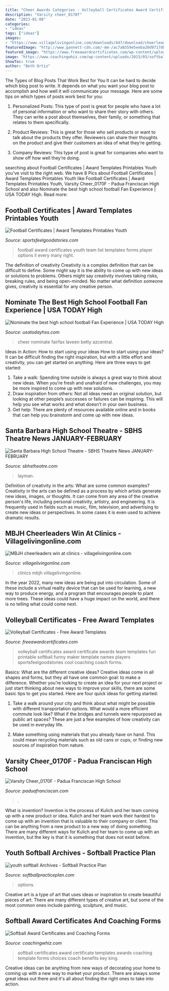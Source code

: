 ```yaml
---
title: "Cheer Awards Categories - Volleyball Certificates Award Certificate Awards Team Templates Fun Printable Softball Funny Maker Template Names Players Sportsfeelgoodstories Cool Coaching Coach Forms"
description: "Varsity cheer_0170f"
date: "2023-01-08"
categories:
- "ideas"
tags: ["ideas"]
images:
- "https://www.villagelivingonline.com/downloads/447/download/cheerleaders-7th-grade-07.jpg?cb=f097851882ef586709d219f6bbf7c5a1"
featuredImage: "http://www.gannett-cdn.com/-mm-/ac7a6559e5eeba20d9717db14a0b2a69b00a1371/c=2-0-1917-1440/local/-/media/2015/08/29/Phoenix/Phoenix/635764604124071683-fanexpierence.jpg"
featured_image: "https://www.freeawardcertificates.com/wp-content/uploads/2015/05/volleygridnew.jpg"
image: "https://www.coachingwhiz.com/wp-content/uploads/2015/03/softballgridnew.jpg"
ShowToc: true
author: "Beth Ortiz"
---
```



The Types of Blog Posts That Work Best for You
It can be hard to decide which blog post to write.  It depends on what you want your blog post to accomplish and how well it will communicate your message. Here are some tips on which types of posts work best for you:
1. Personalized Posts: This type of post is great for people who have a lot of personal information or who want to share their story with others. They can write a post about themselves, their family, or something that relates to them specifically.

2. Product Reviews: This is great for those who sell products or want to talk about the products they offer. Reviewers can share their thoughts on the product and give their customers an idea of what they’re getting.

3. Company Reviews: This type of post is great for companies who want to show off how well they’re doing.

	

		
searching about Football Certificates | Award Templates Printables Youth you've visit to the right web. We have 8 Pics about Football Certificates | Award Templates Printables Youth like Football Certificates | Award Templates Printables Youth, Varsity Cheer_0170F - Padua Franciscan High School and also Nominate the best high school football Fan Experience | USA TODAY High. Read more:
		
    
## Football Certificates | Award Templates Printables Youth

<img loading=lazy src="http://www.sportsfeelgoodstories.com/wp-content/uploads/2014/04/Screen-shot-2014-04-30-at-8.41.38-PM.png" onerror="this.onerror=null;this.src='https://tse3.mm.bing.net/th?id=OIP.ubXwODSK7Ru9CvCh0IiE_AHaJl&amp;pid=15.1';" alt="Football Certificates | Award Templates Printables Youth">

_Source: sportsfeelgoodstories.com_

>football award certificates youth team list templates forms player options ll every many right. 

	

The definition of creativity
Creativity is a complex definition that can be difficult to define. Some might say it is the ability to come up with new ideas or solutions to problems. Others might say creativity involves taking risks, breaking rules, and being open-minded. No matter what definition someone gives, creativity is essential for any creative person.

    
## Nominate The Best High School Football Fan Experience | USA TODAY High

<img loading=lazy src="http://www.gannett-cdn.com/-mm-/ac7a6559e5eeba20d9717db14a0b2a69b00a1371/c=2-0-1917-1440/local/-/media/2015/08/29/Phoenix/Phoenix/635764604124071683-fanexpierence.jpg" onerror="this.onerror=null;this.src='https://tse4.mm.bing.net/th?id=OIP.wDv6BgVvsTLbKEk2Eo60wQHaFk&amp;pid=15.1';" alt="Nominate the best high school football Fan Experience | USA TODAY High">

_Source: usatodayhss.com_

>cheer nominate fairfax laveen betty azcentral. 

	

Ideas in Action: How to start using your ideas
How to start using your ideas? It can be difficult finding the right inspiration, but with a little effort and creativity, you can get started on anything. Here are three ways to get started: 
1. Take a walk: Spending time outside is always a great way to think about new ideas. When you’re fresh and unafraid of new challenges, you may be more inspired to come up with new solutions. 
2. Draw inspiration from others: Not all ideas need an original solution, but looking at other people’s successes or failures can be inspiring. This will help you see what works and what doesn’t in your own business. 
3. Get help: There are plenty of resources available online and in books that can help you brainstorm and come up with new ideas.

    
## Santa Barbara High School Theatre - SBHS Theatre News JANUARY-FEBRUARY

<img loading=lazy src="http://sbhstheatre.com/yahoo_site_admin/assets/images/scotland_group_photo3.286122548_std.jpg" onerror="this.onerror=null;this.src='https://tse4.mm.bing.net/th?id=OIP.PmvvwHBhaYurfuasNauUYAHaFj&amp;pid=15.1';" alt="Santa Barbara High School Theatre - SBHS Theatre News JANUARY-FEBRUARY">

_Source: sbhstheatre.com_

>layman. 

	

Definition of creativity in the arts: What are some common examples?
Creativity in the arts can be defined as a process by which artists generate new ideas, images, or thoughts. It can come from any area of the creative person's life, including personal creativity, artistry, and engineering. It is frequently used in fields such as music, film, television, and advertising to create new ideas or perspectives. In some cases it is even used to achieve dramatic results.

    
## MBJH Cheerleaders Win At Clinics - Villagelivingonline.com

<img loading=lazy src="https://www.villagelivingonline.com/downloads/447/download/cheerleaders-7th-grade-07.jpg?cb=f097851882ef586709d219f6bbf7c5a1" onerror="this.onerror=null;this.src='https://tse3.mm.bing.net/th?id=OIP.yRwCrsdb3CsDa7b74mWxbwHaFj&amp;pid=15.1';" alt="MBJH cheerleaders win at clinics - villagelivingonline.com">

_Source: villagelivingonline.com_

>clinics mbjh villagelivingonline. 

	

In the year 2022, many new ideas are being put into circulation. Some of these include a virtual reality device that can be used for learning, a new way to produce energy, and a program that encourages people to plant more trees. These ideas could have a huge impact on the world, and there is no telling what could come next.

    
## Volleyball Certificates - Free Award Templates

<img loading=lazy src="https://www.freeawardcertificates.com/wp-content/uploads/2015/05/volleygridnew.jpg" onerror="this.onerror=null;this.src='https://tse4.mm.bing.net/th?id=OIP.j5LMPTdOeCW6sbmjfh3kGwHaLc&amp;pid=15.1';" alt="Volleyball Certificates - Free Award Templates">

_Source: freeawardcertificates.com_

>volleyball certificates award certificate awards team templates fun printable softball funny maker template names players sportsfeelgoodstories cool coaching coach forms. 

	

Basics: What are the different creative ideas?
Creative ideas come in all shapes and forms, but they all have one common goal: to make a difference. Whether you’re looking to create an idea for your next project or just start thinking about new ways to improve your skills, there are some basic tips to get you started. Here are four quick ideas for getting started:
1. Take a walk around your city and think about what might be possible with different transportation options. What would a more efficient commute look like? What if the bridges and tunnels were repurposed as public art spaces? These are just a few examples of how creativity can be used in everyday life.

2. Make something using materials that you already have on hand. This could mean recycling materials such as old cans or cups, or finding new sources of inspiration from nature.

    
## Varsity Cheer_0170F - Padua Franciscan High School

<img loading=lazy src="https://paduafranciscan.com/wp-content/uploads/2018/11/Varsity-Cheer_0170F.jpg" onerror="this.onerror=null;this.src='https://tse3.mm.bing.net/th?id=OIP.2cFzH-GWL-lRnRQGwUX-LgHaF7&amp;pid=15.1';" alt="Varsity Cheer_0170F - Padua Franciscan High School">

_Source: paduafranciscan.com_

>. 

	

What is invention?
Invention is the process of Kulich and her team coming up with a new product or idea. Kulich and her team work their hardest to come up with an invention that is valuable to their company or client. This can be anything from a new product to a new way of doing something. There are many different ways for Kulich and her team to come up with an invention, but the key is that it is something that does not exist before.

    
## Youth Softball Archives - Softball Practice Plan

<img loading=lazy src="https://www.softballpracticeplan.com/wp-content/uploads/2013/04/sslist.png" onerror="this.onerror=null;this.src='https://tse2.mm.bing.net/th?id=OIP.Z1L89fy9NskzmBLcmH4VZwHaJo&amp;pid=15.1';" alt="youth softball Archives - Softball Practice Plan">

_Source: softballpracticeplan.com_

>options. 

	

Creative art is a type of art that uses ideas or inspiration to create beautiful pieces of art. There are many different types of creative art, but some of the most common ones include painting, sculpture, and music.

    
## Softball Award Certificates And Coaching Forms

<img loading=lazy src="https://www.coachingwhiz.com/wp-content/uploads/2015/03/softballgridnew.jpg" onerror="this.onerror=null;this.src='https://tse4.mm.bing.net/th?id=OIP.9IBa08xI_tizFhVwbgZfKgHaLc&amp;pid=15.1';" alt="Softball Award Certificates and Coaching Forms">

_Source: coachingwhiz.com_

>softball certificates award certificate templates awards coaching template forms choices coach benefits key king. 

	

Creative ideas can be anything from new ways of decorating your home to coming up with a new way to market your product. There are always some great ideas out there and it's all about finding the right ones to take into action.

